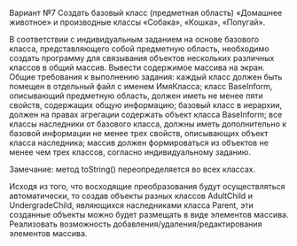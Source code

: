 Вариант №7
Создать базовый класс (предметная область) «Домашнее животное» и производные классы «Собака», «Кошка», «Попугай».

В соответствии с индивидуальным заданием на основе базового класса, представляющего собой предметную область, необходимо создать программу для связывания объектов нескольких различных классов в общий массив. Вывести содержимое массива на экран. Общие требования к выполнению задания:
каждый класс должен быть помещен в отдельный файл с именем ИмяКласса;
класс BaseInform, описывающий предметную область, должен иметь не менее пяти свойств, содержащих общую информацию;
базовый класс в иерархии, должен на правах агрегации содержать объект класса BaseInform;
все классы наследники от базового класса, должны иметь дополнительно к базовой информации не менее трех свойств, описывающих объект класса наследника;
массив должен формироваться из объектов не менее чем трех классов, согласно индивидуальному заданию.

Замечание: метод toString() переопределяется во всех классах.

Исходя из того, что восходящие преобразования будут осуществляться автоматически, то создав объекты разных классов AdultChild и UndergradeChild, являющихся наследниками класса Parent, эти созданные объекты можно будет размещать в виде элементов массива.
Реализовать возможность добавления/удаления/редактирования элементов массива.
